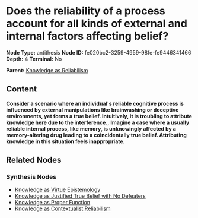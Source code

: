 # Does the reliability of a process account for all kinds of external and internal factors affecting belief?

**Node Type:** antithesis
**Node ID:** fe020bc2-3259-4959-98fe-fe9446341466
**Depth:** 4
**Terminal:** No

**Parent:** [Knowledge as Reliabilism](knowledge-as-reliabilism-synthesis-3822e039-2eba-4bd9-a25e-ce472a789666.md)

## Content

**Consider a scenario where an individual's reliable cognitive process is influenced by external manipulations like brainwashing or deceptive environments, yet forms a true belief. Intuitively, it is troubling to attribute knowledge here due to the interference.**, **Imagine a case where a usually reliable internal process, like memory, is unknowingly affected by a memory-altering drug leading to a coincidentally true belief. Attributing knowledge in this situation feels inappropriate.**

## Related Nodes

### Synthesis Nodes

- [Knowledge as Virtue Epistemology](knowledge-as-virtue-epistemology-synthesis-de91cbc5-e134-494b-bfab-fc1f40c2d526.md)
- [Knowledge as Justified True Belief with No Defeaters](knowledge-as-justified-true-belief-with-no-defeaters-synthesis-09c30fe5-73c1-4db9-8234-1b5be545bee6.md)
- [Knowledge as Proper Function](knowledge-as-proper-function-synthesis-c0592b5a-78c1-4ab4-9a53-862f55bbc6cd.md)
- [Knowledge as Contextualist Reliabilism](knowledge-as-contextualist-reliabilism-synthesis-3b32b2ec-3e98-4857-98a2-1cb041b5a9c4.md)
